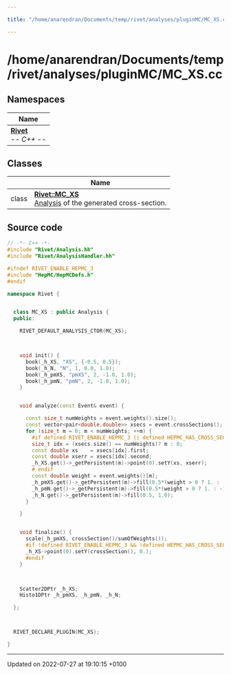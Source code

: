 ```yaml
---

title: "/home/anarendran/Documents/temp/rivet/analyses/pluginMC/MC_XS.cc"

---
```


# /home/anarendran/Documents/temp/rivet/analyses/pluginMC/MC_XS.cc



## Namespaces

| Name           |
| -------------- |
| **[Rivet](http://example.org/namespaces/namespacerivet/)** <br>-*- C++ -*-  |

## Classes

|                | Name           |
| -------------- | -------------- |
| class | **[Rivet::MC_XS](http://example.org/classes/classrivet_1_1mc__xs/)** <br><a href="http://example.org/classes/classrivet_1_1analysis/">Analysis</a> of the generated cross-section.  |




## Source code

```cpp
// -*- C++ -*-
#include "Rivet/Analysis.hh"
#include "Rivet/AnalysisHandler.hh"

#ifndef RIVET_ENABLE_HEPMC_3
#include "HepMC/HepMCDefs.h"
#endif

namespace Rivet {


  class MC_XS : public Analysis {
  public:

    RIVET_DEFAULT_ANALYSIS_CTOR(MC_XS);



    void init() {
      book(_h_XS, "XS", {-0.5, 0.5});
      book(_h_N, "N", 1, 0.0, 1.0);
      book(_h_pmXS, "pmXS", 2, -1.0, 1.0);
      book(_h_pmN, "pmN", 2, -1.0, 1.0);
    }


    void analyze(const Event& event) {

      const size_t numWeights = event.weights().size();
      const vector<pair<double,double>> xsecs = event.crossSections();
      for (size_t m = 0; m < numWeights; ++m) {
        #if defined RIVET_ENABLE_HEPMC_3 || defined HEPMC_HAS_CROSS_SECTION
        size_t idx = (xsecs.size() == numWeights)? m : 0;
        const double xs    = xsecs[idx].first;
        const double xserr = xsecs[idx].second;
        _h_XS.get()->_getPersistent(m)->point(0).setY(xs, xserr);
        # endif
        const double weight = event.weights()[m];
        _h_pmXS.get()->_getPersistent(m)->fill(0.5*(weight > 0 ? 1. : -1), abs(weight));
        _h_pmN.get()->_getPersistent(m)->fill(0.5*(weight > 0 ? 1. : -1), 1.);
        _h_N.get()->_getPersistent(m)->fill(0.5, 1.0);
      }

    }


    void finalize() {
      scale(_h_pmXS, crossSection()/sumOfWeights());
      #if !defined RIVET_ENABLE_HEPMC_3 && !defined HEPMC_HAS_CROSS_SECTION
      _h_XS->point(0).setY(crossSection(), 0.);
      #endif
    }



    Scatter2DPtr _h_XS;
    Histo1DPtr _h_pmXS, _h_pmN, _h_N;

  };



  RIVET_DECLARE_PLUGIN(MC_XS);

}
```


-------------------------------

Updated on 2022-07-27 at 19:10:15 +0100
